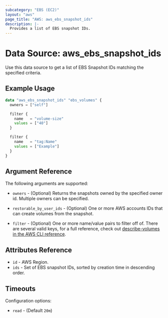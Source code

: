 ```yaml
---
subcategory: "EBS (EC2)"
layout: "aws"
page_title: "AWS: aws_ebs_snapshot_ids"
description: |-
  Provides a list of EBS snapshot IDs.
---
```


# Data Source: aws_ebs_snapshot_ids

Use this data source to get a list of EBS Snapshot IDs matching the specified
criteria.

## Example Usage

```terraform
data "aws_ebs_snapshot_ids" "ebs_volumes" {
  owners = ["self"]

  filter {
    name   = "volume-size"
    values = ["40"]
  }

  filter {
    name   = "tag:Name"
    values = ["Example"]
  }
}
```

## Argument Reference

The following arguments are supported:

* `owners` - (Optional) Returns the snapshots owned by the specified owner id. Multiple owners can be specified.

* `restorable_by_user_ids` - (Optional) One or more AWS accounts IDs that can create volumes from the snapshot.

* `filter` - (Optional) One or more name/value pairs to filter off of. There are
several valid keys, for a full reference, check out
[describe-volumes in the AWS CLI reference][1].

## Attributes Reference

* `id` - AWS Region.
* `ids` - Set of EBS snapshot IDs, sorted by creation time in descending order.

## Timeouts

Configuration options:

- `read` - (Default `20m`)

[1]: http://docs.aws.amazon.com/cli/latest/reference/ec2/describe-snapshots.html

